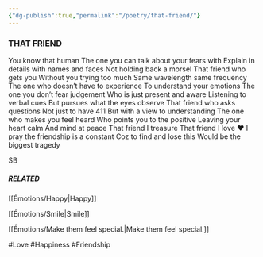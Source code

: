 ```yaml
---
{"dg-publish":true,"permalink":"/poetry/that-friend/"}
---
```



### THAT FRIEND 

You know that human 
The one you can talk about your fears with
Explain in details with names and faces
Not holding back a morsel 
That friend who gets you
Without you trying too much 
Same wavelength same frequency 
The one who doesn’t have to experience 
To understand your emotions 
The one you don’t fear judgement 
Who is just present and aware
Listening to verbal cues 
But pursues what the eyes observe
That friend who asks questions 
Not just to have 411
But with a view to understanding 
The one who makes you feel heard
Who points you to the positive 
Leaving your heart calm
And mind at peace 
That friend I treasure 
That friend I love ❤️ 
I pray the friendship is a constant 
Coz to find and lose this 
Would be the biggest tragedy 

SB



##### RELATED

[[Émotions/Happy\|Happy]]

[[Émotions/Smile\|Smile]]

[[Émotions/Make them feel special.\|Make them feel special.]]


#Love 
#Happiness 
#Friendship 